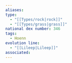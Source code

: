 ```yaml
---
aliases: 
type:
  - "[[Types/rock|rock]]"
  - "[[Types/grass|grass]]"
national dex number: 346
tags:
  - Hoenn
evolution line:
  - "[[Lileep|Lileep]]"
associated: 
---
```

